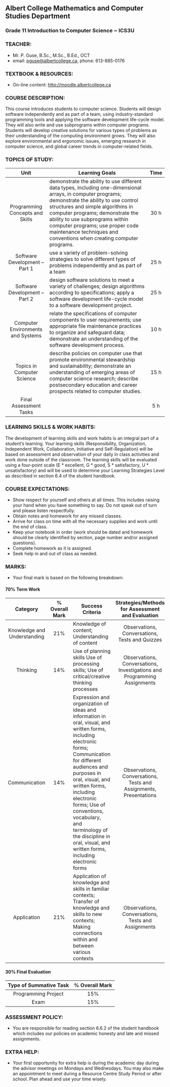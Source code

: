 ## Albert College Mathematics and Computer Studies Department 
### Grade 11 Introduction to Computer Science ~ ICS3U


### TEACHER:
*	Mr. P. Guse,  B.Sc., M.Sc., B.Ed., OCT
*	email: pguse@albertcollege.ca, phone:  613-885-0176

### TEXTBOOK & RESOURCES:

*	On-line content:  http://moodle.albertcollege.ca

### COURSE DESCRIPTION: 

This course introduces students to computer science. Students will design software independently and as part of a team, using industry-standard programming tools and applying the software development life-cycle model. They will also write and use subprograms within computer programs. Students will develop creative solutions for various types of problems as their understanding of the computing environment grows.  They will also explore environmental and ergonomic issues, emerging research in computer science, and global career trends in computer-related fields.

### TOPICS OF STUDY:

Unit | Learning Goals | Time
| :-------------: |-------------| :-----:|
|Programming Concepts and Skills | demonstrate the ability to use different data types, including one-dimensional arrays, in computer programs; demonstrate the ability to use control structures and simple algorithms in computer programs; demonstrate the ability to use subprograms within computer programs; use proper code maintenance techniques and conventions when creating computer programs. | 30 h |
|Software Development – Part 1 | use a variety of problem-solving strategies to solve different types of problems independently and as part of a team | 25 h |
| Software Development – Part 2 | design software solutions to meet a variety of challenges; design algorithms according to specifications; apply a software development life-cycle model to a software development project.	| 25 h |
| Computer Environments and Systems | relate the specifications of computer components to user requirements; use appropriate file maintenance practices to organize and safeguard data; demonstrate an understanding of the software development process.	| 10 h |
|Topics in Computer Science | describe policies on computer use that promote environmental stewardship and sustainability; demonstrate an understanding of emerging areas of computer science research; describe postsecondary education and career prospects related to computer studies.	| 15 h |
|Final Assessment Tasks	| | 5 h |

### LEARNING SKILLS & WORK HABITS:

The development of learning skills and work habits is an integral part of a student’s learning.  Your learning skills (Responsibility, Organization, Independent Work, Collaboration, Initiative and Self-Regulation) will be based on assessment and observation of your daily in class activities and work done outside of the classroom.  The learning skills will be evaluated using a four-point scale (E * excellent, G * good, S * satisfactory, U * unsatisfactory) and will be used to determine your Learning Strategies Level as described in section 6.4 of the student handbook.

### COURSE EXPECTATIONS:

*	Show respect for yourself and others at all times.  This includes raising your hand when you have something to say.  Do not speak out of turn and please listen respectfully.
*	Obtain notes and homework for any missed classes.
*	Arrive for class on time with all the necessary supplies and work until the end of class.
*	Keep your notebook in order (work should be dated and homework should be clearly identified by section, page number and/or assigned questions).
*	Complete homework as it is assigned.
*	Seek help in and out of class as needed.

### MARKS:	

*	Your final mark is based on the following breakdown:

#### 70%	Term Work

| Category	| % Overall Mark | Success Criteria	| Strategies/Methods for Assessment and Evaluation |
| :------------:|:----------:|-------------------|:------------------------:|
| Knowledge and Understanding	| 21%	| 	Knowledge of content; Understanding of content	| Observations, Conversations, Tests and Quizzes |
|Thinking	| 14%	| Use of planning skills Use of processing skills; Use of critical/creative thinking processes	| Observations, Conversations, Investigations and Programming Assignments |
|Communication	| 14%	|	Expression and organization of ideas and information in oral, visual, and written forms, including electronic forms; Communication for different audiences and purposes in oral, visual, and written forms, including electronic forms; Use of conventions, vocabulary, and terminology of the discipline  in oral, visual, and written forms, including electronic forms	| Observations, Conversations, Tests and Assignments, Presentations |
| Application	| 21%	 | Application of knowledge and skills in familiar contexts; Transfer of knowledge and skills to new contexts;  Making connections within and between various contexts | Observations, Conversations, Tests and Assignments|

#### 30%	Final Evaluation

|Type of Summative Task	| % Overall Mark |
|:--------------------:|:-------:|
| Programming Project	| 15% |
| Exam	| 15% |

### ASSESSMENT POLICY:	

*	You are responsible for reading section 6.6.2 of the student handbook which includes our policies on academic honesty and late and missed assignments.

### EXTRA HELP:
*	Your first opportunity for extra help is during the academic day during the advisor meetings on Mondays and Wednesdays. You may also make an appointment to meet during a Resource Centre Study Period or after school.  Plan ahead and use your time wisely.
